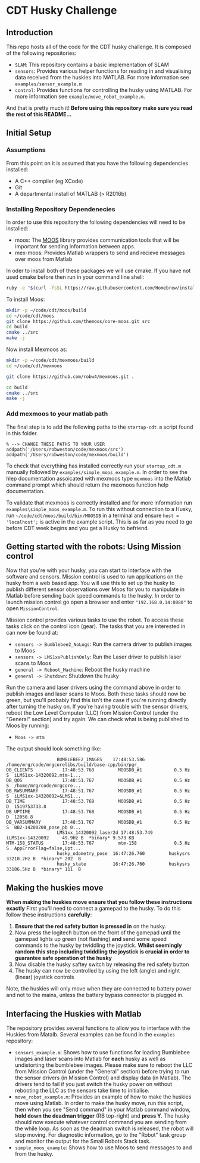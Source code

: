 # CDT Husky Challenge
## Introduction

This repo hosts all of the code for the CDT husky challenge. It is composed of the following repositories:

* `SLAM`: This repository contains a basic implementation of SLAM
* `sensors`: Provides various helper functions for reading in and visualising data
received from the huskies into MATLAB. For more information see `examples/sensor_example.m`
* `control`: Provides functions for controlling the husky using MATLAB. For more information see
`example/move_robot_example.m`.

And that is pretty much it! **Before using this repository make sure you read the rest of this README...**

## Initial Setup
### Assumptions
From this point on it is assumed that you have the following
dependencies installed:

* A C++ compiler (eg XCode)
* Git
* A departmental install of MATLAB (> R2016b)

### Installing Repository Dependenecies
 In order to use this repository the following dependencies will need to be installed:

* moos: The [MOOS](http://www.robots.ox.ac.uk/~mobile/MOOS/wiki/pmwiki.php/Main/HomePage) library provides communication tools that will be important for sending information between apps.
* mex-moos: Provides Matlab wrappers to send and recieve messages over moos from Matlab

In oder to install both of these packages we will use cmake. If you have not used cmake before then run in your command line shell:

```bash
ruby -e "$(curl -fsSL https://raw.githubusercontent.com/Homebrew/install/master/install)"
```

To install Moos:
```bash
mkdir -p ~/code/cdt/moos/build
cd ~/code/cdt/moos
git clone https://github.com/themoos/core-moos.git src
cd build
cmake ../src
make -j
```

Now install Mexmoos as:
```bash
mkdir -p ~/code/cdt/mexmoos/build
cd ~/code/cdt/mexmoos

git clone https://github.com/robw4/mexmoos.git .

cd build
cmake ../src
make -j
```

### Add mexmoos to your matlab path
The final step is to add the following paths
to the `startup-cdt.m` script found in this folder.

```buildoutcfg
% --> CHANGE THESE PATHS TO YOUR USER
addpath('/Users/robweston/code/mexmoos/src')
addpath('/Users/robweston/code/mexmoos/build')
```
To check that everything has installed correctly run your `startup_cdt.m` manually followed by `examples/simple_moos_example.m`. In order to see the hlep documentation assoicated with mexmoos type `mexmoos` into the Matlab command prompt which should return the mexmoos function help documentation.

To validate that mexmoos is correctly installed and for more information run `examples\simple_moos_example.m`. To run this without connection to a Husky, run `~/code/cdt/moos/build/bin/MOOSDB` in a terminal and ensure `host = 'localhost';` is active in the example script. This is as far as you need to go before CDT week begins and you get a Husky to befriend.

## Getting started with the robots: Using Mission control
Now that you're with your husky, you can start to interface with the software and sensors. Mission control is used to run applications on the husky from a web based app. You will use this to set up the husky to publish different sensor observations over Moos for you to manipulate in Matlab before sending back speed commands to the husky. In order to launch mission control go open a browser and enter `"192.168.0.14:8080"` to open `MissionControl`. 

Mission control provides various tasks to use the robot. To access these tasks click on the control icon (gear). The tasks that you are interested in can now be found at:

* `sensors -> Bumblebee2_NoLogs`: Run the camera driver to publish images to Moos
* `sensors -> LMS1xxPublishOnly`: Run the Laser driver to publish laser scans to Moos 
* `general -> Reboot_Machine`: Reboot the husky machine
* `general -> Shutdown`: Shutdown the husky

Run the camera and laser drivers using the command above in order to publish images and laser scans to Moos. Both these tasks should now be green, but you'll probably find this isn't the case if you're running directly after turning the husky on. If you're having trouble with the sensor drivers, reboot the Low Level Computer (LLC) from Mission Control (under the "General" section) and try again. We can check what is being published to Moos by running:

* `Moos -> mtm`

The output should look something like:

```buildoutcfg
                   BUMBLEBEE2_IMAGES    17:48:53.586         /home/mrg/code/mrgcorelibs/build/base-cpp/bin/pgr_
DB_CLIENTS           17:48:53.768         MOOSDB_#1            0.5 Hz S  iLMS1xx-14320092,mtm-1...
DB_QOS               17:48:51.767         MOOSDB_#1            0.5 Hz S  /home/mrg/code/mrgcore...
DB_RWSUMMARY         17:48:51.767         MOOSDB_#1            0.5 Hz S  iLMS1xx-14320092=&LMS1...
DB_TIME              17:48:53.768         MOOSDB_#1            0.5 Hz D  1519753733.8
DB_UPTIME            17:48:53.768         MOOSDB_#1            0.5 Hz D  12050.8
DB_VARSUMMARY        17:48:51.767         MOOSDB_#1            0.5 Hz S  BB2-14200208_pose_pb 0...
                   LMS1xx_14320092_laser2d 17:48:53.749         iLMS1xx-14320092     49.9Hz B  *binary* 9.573 KB
MTM-158_STATUS       17:48:53.767         mtm-158              0.5 Hz S  AppErrorFlag=false,Upt...
                   husky_odometry_pose  16:47:26.760         huskysrs             33210.2Hz B  *binary* 202  B
                   husky_state          16:47:26.760         huskysrs             33186.5Hz B  *binary* 111  B
```

## Making the huskies move
**When making the huskies move ensure that you follow these instructions exactly**
First you'll need to connect a gamepad to the husky. To do this follow these instructions **carefully**:

1. **Ensure that the red safety button is pressed in** on the husky.
2. Now press the logitech button on the front of the gamepad until the gamepad lights up green (not flashing) **and** send some speed commands to the husky by twiddling the joystick. **Whilst seemingly random this step including twiddling the joystick is crucial in order to guarantee safe operation of the husky**
3. Now disable the husky saftey switch by releasing the red safety button
4. The husky can now be controlled by using the left (angle) and right (linear) joystick controls

Note, the huskies will only move when they are connected to battery power and not to the mains, unless the battery bypass connector is plugged in.

## Interfacing the Huskies with Matlab
The repository provides several functions to allow you to interface with the Huskies from Matalb. Several examples can be found in the `examples` repository:

* `sensors_example.m`: Shows how to use functions for loading Bumblebee images and laser scans into Matlab for **each** husky as well as undistorting the bumblebee images. Please make sure to reboot the LLC from Mission Control (under the "General" section) before trying to run the sensor drivers (in Mission Control) and display data (in Matlab). The drivers tend to fail if you just switch the husky power on without rebooting the LLC as the sensors take time to initialise.
* `move_robot_example.m`: Provides an example of how to make the huskies move using Matlab. In order to make the husky move, run this script, then when you see "Send command" in your Matlab command window, **hold down the deadman trigger** (RB top-right) and **press Y**. The husky should now execute whatever control command you are sending from the while loop. As soon as the deadman switch is released, the robot will stop moving. For diagnostic information, go to the "Robot" task group and monitor the output for the Small Robots Stack task.
* `simple_moos_example`: Shows how to use Moos to send messages to and from the husky.
